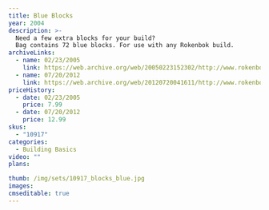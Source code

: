 ```yaml
---
title: Blue Blocks
year: 2004
description: >-
  Need a few extra blocks for your build?
  Bag contains 72 blue blocks. For use with any Rokenbok build.
archiveLinks:
  - name: 02/23/2005
    link: https://web.archive.org/web/20050223152302/http://www.rokenbok.com/catalog/pd_bb_10917.html
  - name: 07/20/2012
    link: https://web.archive.org/web/20120720041611/http://www.rokenbok.com/estore/construction/block-set-blue
priceHistory:
  - date: 02/23/2005
    price: 7.99
  - date: 07/20/2012
    price: 12.99
skus:
  - "10917"
categories: 
  - Building Basics
video: ""
plans:

thumb: /img/sets/10917_blocks_blue.jpg
images:
cmseditable: true
---
```

